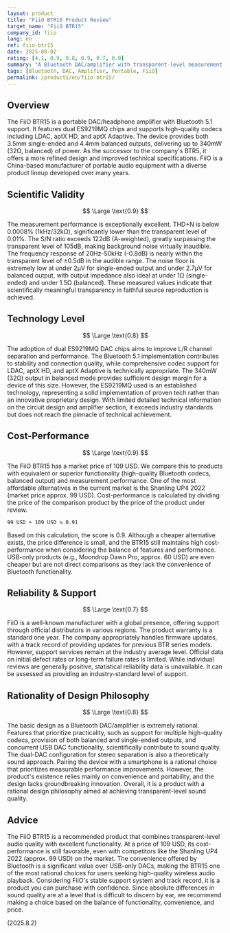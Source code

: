 ```yaml
---
layout: product
title: "FiiO BTR15 Product Review"
target_name: "FiiO BTR15"
company_id: fiio
lang: en
ref: fiio-btr15
date: 2025-08-02
rating: [4.1, 0.9, 0.8, 0.9, 0.7, 0.8]
summary: "A Bluetooth DAC/amplifier with transparent-level measurement performance. A comparison with the most affordable products offering equivalent functionality reveals good cost-performance."
tags: [Bluetooth, DAC, Amplifier, Portable, FiiO]
permalink: /products/en/fiio-btr15/
---
```


## Overview

The FiiO BTR15 is a portable DAC/headphone amplifier with Bluetooth 5.1 support. It features dual ES9219MQ chips and supports high-quality codecs including LDAC, aptX HD, and aptX Adaptive. The device provides both 3.5mm single-ended and 4.4mm balanced outputs, delivering up to 340mW (32Ω, balanced) of power. As the successor to the company's BTR5, it offers a more refined design and improved technical specifications. FiiO is a China-based manufacturer of portable audio equipment with a diverse product lineup developed over many years.

## Scientific Validity

$$ \Large \text{0.9} $$

The measurement performance is exceptionally excellent. THD+N is below 0.0008% (1kHz/32kΩ), significantly lower than the transparent level of 0.01%. The S/N ratio exceeds 122dB (A-weighted), greatly surpassing the transparent level of 105dB, making background noise virtually inaudible. The frequency response of 20Hz-50kHz (-0.8dB) is nearly within the transparent level of ±0.5dB in the audible range. The noise floor is extremely low at under 2µV for single-ended output and under 2.7µV for balanced output, with output impedance also ideal at under 1Ω (single-ended) and under 1.5Ω (balanced). These measured values indicate that scientifically meaningful transparency in faithful source reproduction is achieved.

## Technology Level

$$ \Large \text{0.8} $$

The adoption of dual ES9219MQ DAC chips aims to improve L/R channel separation and performance. The Bluetooth 5.1 implementation contributes to stability and connection quality, while comprehensive codec support for LDAC, aptX HD, and aptX Adaptive is technically appropriate. The 340mW (32Ω) output in balanced mode provides sufficient design margin for a device of this size. However, the ES9219MQ used is an established technology, representing a solid implementation of proven tech rather than an innovative proprietary design. With limited detailed technical information on the circuit design and amplifier section, it exceeds industry standards but does not reach the pinnacle of technical achievement.

## Cost-Performance

$$ \Large \text{0.9} $$

The FiiO BTR15 has a market price of 109 USD. We compare this to products with equivalent or superior functionality (high-quality Bluetooth codecs, balanced output) and measurement performance. One of the most affordable alternatives in the current market is the Shanling UP4 2022 (market price approx. 99 USD).
Cost-performance is calculated by dividing the price of the comparison product by the price of the product under review.

`99 USD ÷ 109 USD ≒ 0.91`

Based on this calculation, the score is 0.9. Although a cheaper alternative exists, the price difference is small, and the BTR15 still maintains high cost-performance when considering the balance of features and performance. USB-only products (e.g., Moondrop Dawn Pro, approx. 60 USD) are even cheaper but are not direct comparisons as they lack the convenience of Bluetooth functionality.

## Reliability & Support

$$ \Large \text{0.7} $$

FiiO is a well-known manufacturer with a global presence, offering support through official distributors in various regions. The product warranty is a standard one year. The company appropriately handles firmware updates, with a track record of providing updates for previous BTR series models. However, support services remain at the industry average level. Official data on initial defect rates or long-term failure rates is limited. While individual reviews are generally positive, statistical reliability data is unavailable. It can be assessed as providing an industry-standard level of support.

## Rationality of Design Philosophy

$$ \Large \text{0.8} $$

The basic design as a Bluetooth DAC/amplifier is extremely rational. Features that prioritize practicality, such as support for multiple high-quality codecs, provision of both balanced and single-ended outputs, and concurrent USB DAC functionality, scientifically contribute to sound quality. The dual-DAC configuration for stereo separation is also a theoretically sound approach. Pairing the device with a smartphone is a rational choice that prioritizes measurable performance improvements. However, the product's existence relies mainly on convenience and portability, and the design lacks groundbreaking innovation. Overall, it is a product with a rational design philosophy aimed at achieving transparent-level sound quality.

## Advice

The FiiO BTR15 is a recommended product that combines transparent-level audio quality with excellent functionality. At a price of 109 USD, its cost-performance is still favorable, even with competitors like the Shanling UP4 2022 (approx. 99 USD) on the market. The convenience offered by Bluetooth is a significant value over USB-only DACs, making the BTR15 one of the most rational choices for users seeking high-quality wireless audio playback. Considering FiiO's stable support system and track record, it is a product you can purchase with confidence. Since absolute differences in sound quality are at a level that is difficult to discern by ear, we recommend making a choice based on the balance of functionality, convenience, and price.

(2025.8.2)
